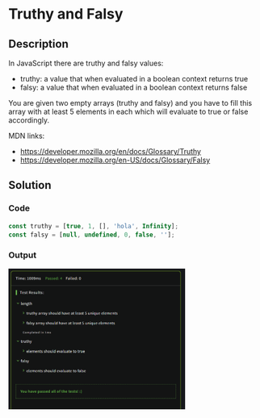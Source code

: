 # Truthy and Falsy

## Description

In JavaScript there are truthy and falsy values:

- truthy: a value that when evaluated in a boolean context returns true
- falsy: a value that when evaluated in a boolean context returns false

You are given two empty arrays (truthy and falsy) and you have to fill this array with at least 5 elements in each which will evaluate to true or false accordingly.

MDN links:

- https://developer.mozilla.org/en/docs/Glossary/Truthy
- https://developer.mozilla.org/en-US/docs/Glossary/Falsy

## Solution

### Code

```JavaScript
const truthy = [true, 1, [], 'hola', Infinity];
const falsy = [null, undefined, 0, false, ''];
```

### Output

<img src="./../Images/trutly.png" alt="drawing" style="width:350px;"/><br>